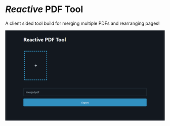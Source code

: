 # *Reactive* PDF Tool

A client sided tool build for merging multiple PDFs and rearranging pages!


![demo gif](./docs/assets/demo.gif)
